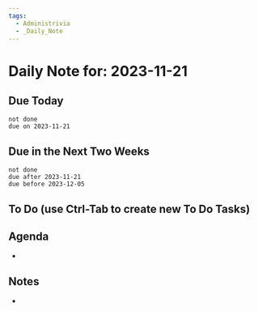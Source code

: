 ```yaml
---
tags:
  - Administrivia
  - _Daily_Note
---
```

# Daily Note for: 2023-11-21

## Due Today
```tasks  
not done  
due on 2023-11-21  
```
## Due in the Next Two Weeks
```tasks
not done
due after 2023-11-21
due before 2023-12-05
```
## To Do (use Ctrl-Tab to create new To Do Tasks)

## Agenda
- 
## Notes
- 